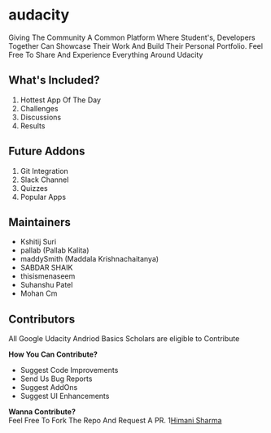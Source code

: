 # audacity

Giving The Community A Common Platform Where Student's, Developers Together Can Showcase Their Work And Build Their Personal Portfolio. Feel Free To Share And Experience Everything Around Udacity

## What's Included?
<ol>
  <li>Hottest App Of The Day</li>
  <li>Challenges</li>
  <li>Discussions</li>
  <li>Results</li>
</ol>

## Future Addons
<ol>
  <li>Git Integration</li>
  <li>Slack Channel</li>
  <li>Quizzes</li>
  <li>Popular Apps</li>
</ol>

## Maintainers
<ul>
  <li>Kshitij Suri</li>
  <li>pallab (Pallab Kalita)</li>
  <li>maddySmith (Maddala Krishnachaitanya)</li>
  <li>SABDAR SHAIK</li>
  <li>thisismenaseem</li>
  <li>Suhanshu Patel</li>
  <li>Mohan Cm</li>
</ul>

## Contributors
All Google Udacity Andriod Basics Scholars are eligible to Contribute

**How You Can Contribute?**
<ul>
  <li>Suggest Code Improvements</li>
  <li>Send Us Bug Reports</li>
  <li>Suggest AddOns</li>
  <li>Suggest UI Enhancements</li>
</ul>

**Wanna Contribute?**</br>
Feel Free To Fork The Repo And Request A PR.
1[Himani Sharma](https://github.com/hsharma2304)
